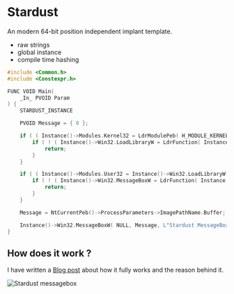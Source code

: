 # Stardust

An modern 64-bit position independent implant template. 

- raw strings 
- global instance 
- compile time hashing

```c
#include <Common.h>
#include <Constexpr.h>

FUNC VOID Main(
    _In_ PVOID Param
) {
    STARDUST_INSTANCE

    PVOID Message = { 0 };

    if ( ( Instance()->Modules.Kernel32 = LdrModulePeb( H_MODULE_KERNEL32 ) ) ) {
        if ( ! ( Instance()->Win32.LoadLibraryW = LdrFunction( Instance()->Modules.Kernel32, HASH_STR( "LoadLibraryW" ) ) ) ) {
            return;
        }
    }

    if ( ( Instance()->Modules.User32 = Instance()->Win32.LoadLibraryW( L"User32" ) ) ) {
        if ( ! ( Instance()->Win32.MessageBoxW = LdrFunction( Instance()->Modules.User32, HASH_STR( "MessageBoxW" ) ) ) ) {
            return;
        }
    }

    Message = NtCurrentPeb()->ProcessParameters->ImagePathName.Buffer;

    Instance()->Win32.MessageBoxW( NULL, Message, L"Stardust MessageBox", MB_OK );
}

```

## How does it work ?
I have written a [Blog post](https://5pider.net/blog/2024/01/27/modern-shellcode-implant-design/) about how it fully works and the reason behind it.

![Stardust messagebox](https://5pider.net/assets/images/MessagePop-4e72bc8a03044463b6afa71d8881646a.png)
